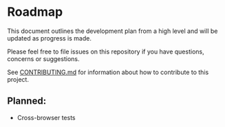 # Roadmap

This document outlines the development plan from a high level and will be updated as progress is made.

Please feel free to file issues on this repository if you have questions, concerns or suggestions.

See [CONTRIBUTING.md](https://github.com/rochars/ieee754-buffer/blob/master/CONTRIBUTING.md) for information about how to contribute to this project.

## Planned:
- Cross-browser tests

